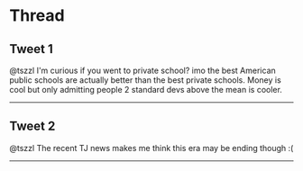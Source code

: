 # Thread

## Tweet 1

@tszzl I'm curious if you went to private school? imo the best American public schools are actually better than the best private schools. Money is cool but only admitting people 2 standard devs above the mean is cooler.

---

## Tweet 2

@tszzl The recent TJ news makes me think this era may be ending though :(

---

